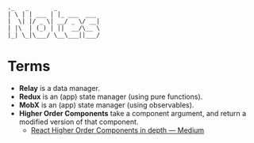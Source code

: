 ```
._   _       _            
| \ | | ___ | |_ ___  ___
|  \| |/ _ \| __/ _ \/ __|
| |\  | (_) | ||  __/\__ \
|_| \_|\___/ \__\___||___/

```

# Terms
- __Relay__ is a data manager.
- __Redux__ is an (app) state manager (using pure functions).
- __MobX__ is an (app) state manager (using observables).
- __Higher Order Components__ take a component argument, and return a modified version of that component.
  - [React Higher Order Components in depth — Medium](https://medium.com/@franleplant/react-higher-order-components-in-depth-cf9032ee6c3e#.tbf741cta)
